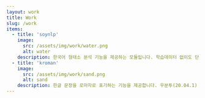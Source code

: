 ```yaml
---
layout: work
title: Work
slug: /work
items:
  - title: 'soynlp'
    image:
      src: /assets/img/work/water.png
      alt: water
    description: 한국어 형태소 분석 기능을 제공하는 모듈입니다. 학습데이터 없이도 단어를 찾고 품사를 구분하는 점이 특징이며 단어 추출 / 토크나이저 / 품사판별 / 전처리 기능을 제공합니다. 프로젝트 내부에 soynlp를 처음 접하는 사용자를 위한 tutorials directory가 존재합니다. .ipynb파일로 이루어진 여러 튜토리얼 파일에는 soynlp 모듈에 어떤 함수가 있고 어떻게 쓸 수 있는지 자세히 기술되어 있습니다. 이 부분에서 저희는 다수의 오타 및 오류를 발견하였고, 이를 수정함으로써 튜토리얼 파일의 정확성과 가시성을 높였습니다. ---><a href="https://20-2-skku-oss.github.io/2020-2-OSS-4/2020/11/29/typo-ckeck">2020-11-29-typo-check</a> <br> soynlp.normalizer 모듈은 분석하고자 하는 글의 전처리 - 특수기호 배제 또는 반복된 자,모음 제거 등의 기능을 제공합니다. 저희는 한자가 포함된 글에 대해서 normalize 과정을 진행하고 싶었으나, 기존 함수로는 한계가 있어 한글, 한자, 영어, 숫자만을 남기는 새로운 기능을 추가하고자 했습니다. ---><a href="https://20-2-skku-oss.github.io/2020-2-OSS-4/2020/12/04/text-with-hanja">2020-12-04-textwithhanja</a> <br>
  - title: 'kroman'
    image:
      src: /assets/img/work/sand.png
      alt: sand
    description: 한글 문장을 로마자로 표기하는 기능을 제공합니다. 우분투(20.04.1) 환경에서 프로젝트를 직접 다운로드하여 컴파일했을 때 에러가 발생했습니다. 에러를 해결하기 위해 코드를 일부 수정하였고, 해결하지 못한 에러는 bug report를 보냈습니다. ---><a href="https://20-2-skku-oss.github.io/2020-2-OSS-4/2020/12/06/error-fix">2020-12-06-error-fix</a> <br>우리말에는 음운 변동 현상이 존재합니다. 예컨대, 음절의 끝소리 규칙이나 거센소리되기, 된소리되기가 있습니다. 기존 모듈이 지닌 로직으로는 위의 현상을 하나도 구현하지 못한다는 허점을 발견했습니다. 그래서 이를 반영하는 기능을 추가로 구현해 보았습니다. ---><a href="https://20-2-skku-oss.github.io/2020-2-OSS-4/2020/12/04/emwoon">2020-12-04-emwoon</a>
---
```


